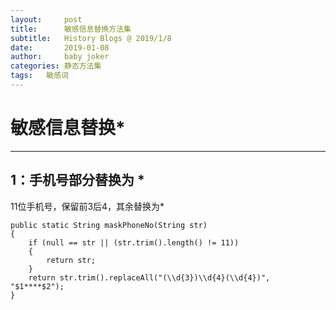 ```yaml
---
layout:     post
title:      敏感信息替换方法集
subtitle:   History Blogs @ 2019/1/8
date:       2019-01-08
author:     baby joker
categories:	静态方法集
tags:	敏感词
---
```


# 敏感信息替换* #
---
## 1：手机号部分替换为 * ##
11位手机号，保留前3后4，其余替换为*  

    public static String maskPhoneNo(String str)
	{
		if (null == str || (str.trim().length() != 11))
		{
			return str; 
		} 
		return str.trim().replaceAll("(\\d{3})\\d{4}(\\d{4})", "$1****$2");
	}
